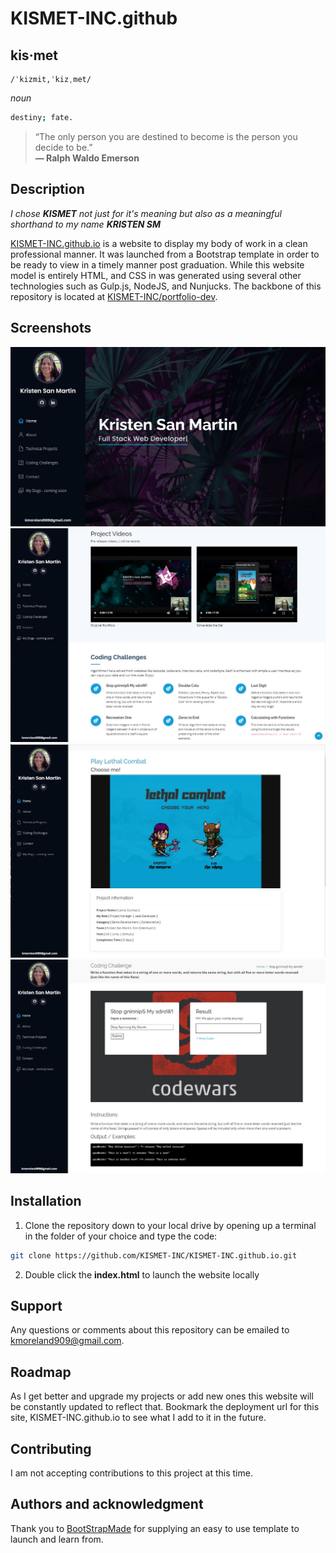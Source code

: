 # KISMET-INC.github
## **kis·met**  
    /ˈkizmit,ˈkizˌmet/  
*noun*  
```bash
destiny; fate.
```

>  “The only person you are destined to become is the person you decide to be.”  
**― Ralph Waldo Emerson**


## Description
 *I chose **KISMET** not just for it's meaning but also as a meaningful shorthand to my name **KRISTEN SM***

[KISMET-INC.github.io](https://kismet-inc.github.io/index.html) is a website to display my body of work in a clean professional manner. It was launched from a Bootstrap template in order to be ready to view in a timely manner post graduation. While this website model is entirely HTML, and CSS in was generated using several other technologies such as Gulp.js, NodeJS, and Nunjucks. The backbone of this repository is located at [KISMET-INC/portfolio-dev](https://github.com/KISMET-INC/portfolio-dev).

## Screenshots

![alt text](assets/img/kismet_readme/kismet01.jpg)
![alt text](assets/img/kismet_readme/kismet04.JPG)
![alt text](assets/img/kismet_readme/kismet06.JPG)
![alt text](assets/img/kismet_readme/kismet05.jpg)

## Installation

1. Clone the repository down to your local drive by opening up a terminal in the folder of your choice and type the code: 
```bash
git clone https://github.com/KISMET-INC/KISMET-INC.github.io.git
```
2. Double click the **index.html** to launch the website locally


## Support
Any questions or comments about this repository can be emailed to kmoreland909@gmail.com.

## Roadmap
As I get better and upgrade my projects or add new ones this website will be constantly updated to reflect that. Bookmark the deployment url for this site, KISMET-INC.github.io to see what I add to it in the future.

## Contributing
I am not accepting contributions to this project at this time.

## Authors and acknowledgment
Thank you to [BootStrapMade](https://bootstrapmade.com/) for supplying an easy to use template to launch and learn from.